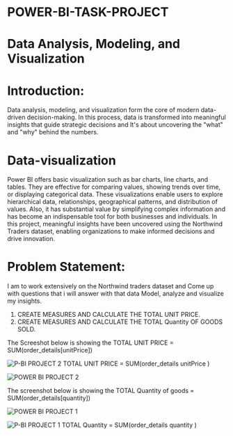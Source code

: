 # POWER-BI-TASK-PROJECT

# Data Analysis, Modeling, and Visualization

# Introduction:
Data analysis, modeling, and visualization form the core of modern data-driven decision-making. In this process, data is transformed into meaningful insights that guide strategic decisions and It's about uncovering the "what" and "why" behind the numbers.

# Data-visualization
Power BI offers basic visualization such as bar charts, line charts, and tables. They are effective for comparing values, showing trends over time, or displaying categorical data. These visualizations enable users to explore hierarchical data, relationships, geographical patterns, and distribution of values. Also, it has substantial value by simplifying complex information and has become an indispensable tool for both businesses and individuals. In this project, meaningful insights have been uncovered using the Northwind Traders dataset, enabling organizations to make informed decisions and drive innovation.

# Problem Statement:
I am to work extensively on the Northwind traders dataset and Come up with questions that i will answer with that data Model, analyze and visualize my insights.

1. CREATE MEASURES AND CALCULATE THE TOTAL UNIT PRICE.
2. CREATE MEASURES AND CALCULATE THE TOTAL Quantity OF GOODS SOLD.




The Screeshot below is showing the TOTAL UNIT PRICE = SUM(order_details[unitPrice])

![P-BI PROJECT 2 TOTAL UNIT PRICE = SUM(order_details unitPrice )](https://github.com/Tonyigba/POWER-BI-TASK-PROJECT/assets/143624967/4f2ff87f-954c-453f-942a-a48a5a41c033)

![POWER BI PROJECT 2](https://github.com/Tonyigba/POWER-BI-TASK-PROJECT/assets/143624967/b1703569-bb11-48d5-8fa0-17bbbb4926da)



The screenshot below is showing the TOTAL Quantity of goods = SUM(order_details[quantity])

![POWER BI PROJECT 1](https://github.com/Tonyigba/POWER-BI-TASK-PROJECT/assets/143624967/eac24de9-6f3f-48d7-88e2-1e46e0192f68)

![P-BI PROJECT 1 TOTAL Quantity = SUM(order_details quantity )](https://github.com/Tonyigba/POWER-BI-TASK-PROJECT/assets/143624967/b917592e-7666-4e70-a238-ffdc03b7fafc)
